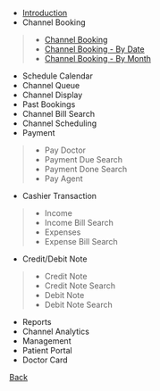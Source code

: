 * [Introduction](https://github.com/hmislk/hmis/wiki/Channelling-%E2%80%90-Introduction)
* Channel Booking
> * [Channel Booking](https://github.com/hmislk/hmis/wiki/Channel-Booking)
> * [Channel Booking - By Date](https://github.com/hmislk/hmis/wiki/Channel-Booking-%E2%80%90-By-Date)
> * [Channel Booking - By Month](https://github.com/hmislk/hmis/wiki/Channel-Booking-%E2%80%90-By-Month)
* Schedule Calendar
* Channel Queue
* Channel Display
* Past Bookings
* Channel BiII Search
* Channel Scheduling
* Payment
> * Pay Doctor
> * Payment Due Search
> * Payment Done Search
> * Pay Agent 
* Cashier Transaction
> * Income
> * Income Bill Search
> * Expenses
> * Expense Bill Search
* Credit/Debit Note
> * Credit Note
> * Credit Note Search
> * Debit Note
> * Debit Note Search
* Reports
* Channel Analytics
* Management
* Patient Portal
* Doctor Card

[Back](https://github.com/hmislk/hmis/wiki/User-Manual)